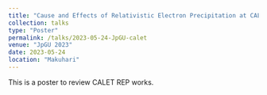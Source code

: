 ```yaml
---
title: "Cause and Effects of Relativistic Electron Precipitation at CALET onboard ISS"
collection: talks
type: "Poster"
permalink: /talks/2023-05-24-JpGU-calet
venue: "JpGU 2023"
date: 2023-05-24
location: "Makuhari"
---
```


<!--[More information here](http://exampleurl.com)-->

This is a poster to review CALET REP works. 

